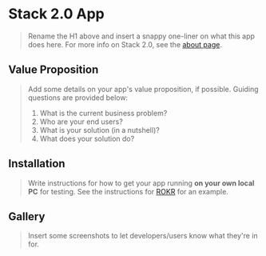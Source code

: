 # Stack 2.0 App
> Rename the H1 above and insert a snappy one-liner on what this app does here. For more info on Stack 2.0, see the [about page](./about.md).

## Value Proposition
> Add some details on your app's value proposition, if possible. Guiding questions are provided below:
> 1. What is the current business problem?
> 2. Who are your end users?
> 3. What is your solution (in a nutshell)?
> 4. What does your solution do?

## Installation

> Write instructions for how to get your app running **on your own local PC** for testing. See the instructions for [ROKR](https://github.com/chrischow/rokr) for an example.

## Gallery
> Insert some screenshots to let developers/users know what they're in for.